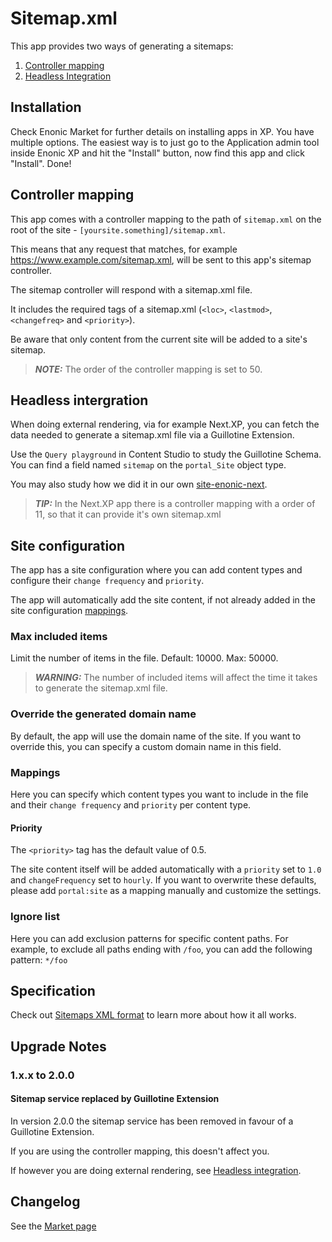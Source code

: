 # Sitemap.xml

This app provides two ways of generating a sitemaps:

1. [Controller mapping](controller-mapping)
2. [Headless Integration](headless-intergration)


## Installation

Check Enonic Market for further details on installing apps in XP. You have multiple options. The easiest way is to just go to the Application admin tool inside Enonic XP and hit the "Install" button, now find this app and click "Install". Done!

## Controller mapping

This app comes with a controller mapping to the path of `sitemap.xml` on the root of the site - `[yoursite.something]/sitemap.xml`.

This means that any request that matches, for example https://www.example.com/sitemap.xml, will be sent to this app's sitemap controller.

The sitemap controller will respond with a sitemap.xml file.

It includes the required tags of a sitemap.xml (`<loc>`, `<lastmod>`, `<changefreq>` and `<priority>`).

Be aware that only content from the current site will be added to a site's sitemap.

> **_NOTE:_** The order of the controller mapping is set to 50.

## Headless intergration

When doing external rendering, via for example Next.XP, you can fetch the data needed to generate a sitemap.xml file via a Guillotine Extension.

Use the `Query playground` in Content Studio to study the Guillotine Schema. You can find a field named `sitemap` on the `portal_Site` object type.

You may also study how we did it in our own [site-enonic-next](https://github.com/enonic/site-enonic-next).

> **_TIP:_** In the Next.XP app there is a controller mapping with a order of 11, so that it can provide it's own sitemap.xml

## Site configuration

The app has a site configuration where you can add content types and configure their `change frequency` and `priority`.

The app will automatically add the site content, if not already added in the site configuration [mappings](mappings).

### Max included items

Limit the number of items in the file. Default: 10000. Max: 50000.

> **_WARNING:_** The number of included items will affect the time it takes to generate the sitemap.xml file.

### Override the generated domain name

By default, the app will use the domain name of the site. If you want to override this, you can specify a custom domain name in this field.

### Mappings

Here you can specify which content types you want to include in the file and their `change frequency` and `priority` per content type.

#### Priority

The `<priority>` tag has the default value of 0.5.

The site content itself will be added automatically with a `priority` set to `1.0` and `changeFrequency` set to `hourly`. If you want to overwrite these defaults, please add `portal:site` as a mapping manually and customize the settings.

### Ignore list

Here you can add exclusion patterns for specific content paths.
For example, to exclude all paths ending with `/foo`, you can add the following pattern: `*/foo`

## Specification

Check out [Sitemaps XML format](https://www.sitemaps.org/protocol.html) to learn more about how it all works.

## Upgrade Notes

### 1.x.x to 2.0.0

#### Sitemap service replaced by Guillotine Extension

In version 2.0.0 the sitemap service has been removed in favour of a Guillotine Extension.

If you are using the controller mapping, this doesn't affect you.

If however you are doing external rendering, see [Headless integration](headless-integration).

## Changelog

See the [Market page](https://market.enonic.com/vendors/enonic/com.enonic.app.sitemapxml)
